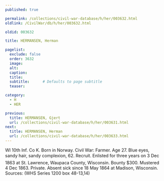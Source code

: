 ```yaml
---
published: true

permalink: /collections/civil-war-database/h/her/003632.html
oldlink: /CivilWar/db/h/her/003632.html

oldid: 003632

title: HERMANSEN, Herman

pagelist:
  exclude: false
  order: 3632
  image: 
  alt:
  caption:
  title:
  subtitle:      # Defaults to page subtitle
  teaser:

category: 
  - H 
  - HER

previous:
  title: HERMANSEN, Gjert
  url: /collections/civil-war-database/h/her/003631.html  
next:
  title: HERMANSEN, Herman
  url: /collections/civil-war-database/h/her/003633.html   
---
```

WI 10th Inf. Co K. Born in Norway. Civil War: Farmer. Age 27. Blue eyes, sandy hair, sandy complexion, 6&#146;2&#148;. Recruit. Enlisted for three years on 3 Dec 1863 at St. Lawrence, Waupaca County, Wisconsin. Bounty $300. Mustered 4 Dec 1863. Private. Absent sick since 18 May 1864 at Madison, Wisconsin. Sources: (WHS Series 1200 box 48-13,14)